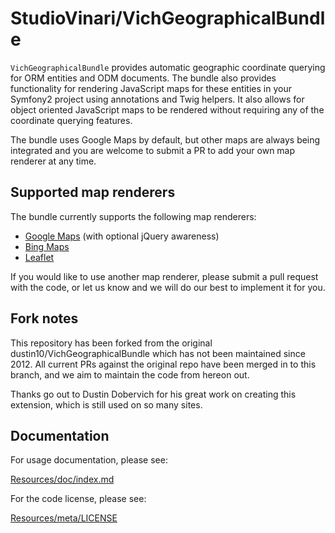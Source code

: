 StudioVinari/VichGeographicalBundle
===================================

`VichGeographicalBundle` provides automatic geographic coordinate querying for ORM 
entities and ODM documents. The bundle also provides functionality for rendering 
JavaScript maps for these entities in your Symfony2 project using annotations and
Twig helpers. It also allows for object oriented JavaScript maps to be rendered
without requiring any of the coordinate querying features.

The bundle uses Google Maps by default, but other maps are always being integrated
and you are welcome to submit a PR to add your own map renderer at any time.

## Supported map renderers

The bundle currently supports the following map renderers:

* [Google Maps](https://developers.google.com/maps/) (with optional jQuery awareness)
* [Bing Maps](https://www.bingmapsportal.com/)
* [Leaflet](http://leafletjs.com/)

If you would like to use another map renderer, please submit a pull request with the
code, or let us know and we will do our best to implement it for you.

## Fork notes

This repository has been forked from the original dustin10/VichGeographicalBundle
which has not been maintained since 2012. All current PRs against the original repo
have been merged in to this branch, and we aim to maintain the code from hereon out.

Thanks go out to Dustin Dobervich for his great work on creating this extension,
which is still used on so many sites.

## Documentation

For usage documentation, please see:

[Resources/doc/index.md](https://github.com/StudioVinari/VichGeographicalBundle/blob/master/Resources/doc/index.md)

For the code license, please see:

[Resources/meta/LICENSE](https://github.com/StudioVinari/VichGeographicalBundle/blob/master/Resources/meta/LICENSE)
